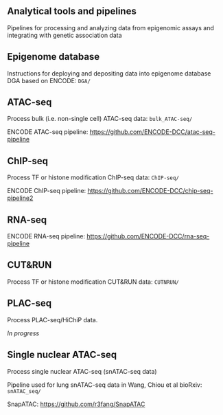 ## Analytical tools and pipelines

Pipelines for processing and analyzing data from epigenomic assays and integrating with genetic association data

## Epigenome database
Instructions for deploying and depositing data into epigenome database DGA based on ENCODE: `DGA/`

  
## ATAC-seq
Process bulk (i.e. non-single cell) ATAC-seq data: `bulk_ATAC-seq/`

ENCODE ATAC-seq pipeline:  https://github.com/ENCODE-DCC/atac-seq-pipeline

## ChIP-seq
Process TF or histone modification ChIP-seq data: `ChIP-seq/`

ENCODE ChIP-seq pipeline:  https://github.com/ENCODE-DCC/chip-seq-pipeline2

## RNA-seq

ENCODE RNA-seq pipeline: https://github.com/ENCODE-DCC/rna-seq-pipeline

## CUT&RUN
Process TF or histone modification CUT&RUN data: `CUTNRUN/`

## PLAC-seq
Process PLAC-seq/HiChiP data.

*In progress*

## Single nuclear ATAC-seq
Process single nuclear ATAC-seq (snATAC-seq data)

Pipeline used for lung snATAC-seq data in Wang, Chiou et al bioRxiv:  `snATAC_seq/`

SnapATAC: https://github.com/r3fang/SnapATAC


